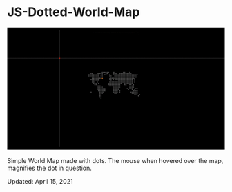 # JS-Dotted-World-Map
<img src="dottedmap.gif" />

Simple World Map made with dots. The mouse when hovered over the map, magnifies the dot in question.
<p>Updated: April 15, 2021</p>
